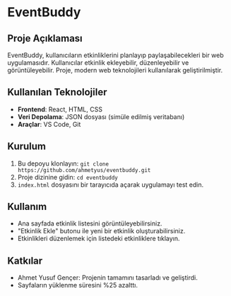 # EventBuddy

   ## Proje Açıklaması
   EventBuddy, kullanıcıların etkinliklerini planlayıp paylaşabilecekleri bir web uygulamasıdır. Kullanıcılar etkinlik ekleyebilir, düzenleyebilir ve görüntüleyebilir. Proje, modern web teknolojileri kullanılarak geliştirilmiştir.

   ## Kullanılan Teknolojiler
   - **Frontend**: React, HTML, CSS
   - **Veri Depolama**: JSON dosyası (simüle edilmiş veritabanı)
   - **Araçlar**: VS Code, Git

   ## Kurulum
   1. Bu depoyu klonlayın: `git clone https://github.com/ahmetyus/eventbuddy.git`
   2. Proje dizinine gidin: `cd eventbuddy`
   3. `index.html` dosyasını bir tarayıcıda açarak uygulamayı test edin.

   ## Kullanım
   - Ana sayfada etkinlik listesini görüntüleyebilirsiniz.
   - "Etkinlik Ekle" butonu ile yeni bir etkinlik oluşturabilirsiniz.
   - Etkinlikleri düzenlemek için listedeki etkinliklere tıklayın.

   ## Katkılar
   - Ahmet Yusuf Gençer: Projenin tamamını tasarladı ve geliştirdi.
   - Sayfaların yüklenme süresini %25 azalttı.
